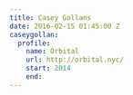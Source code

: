 ```yaml
---
title: Casey Gollans
date: 2016-02-15 01:45:00 Z
caseygollan:
  profile:
    name: Orbital
    url: http://orbital.nyc/
    start: 2014
    end: 
---
```


